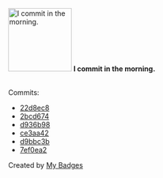 <img src="https://my-badges.github.io/my-badges/morning-commits.png" alt="I commit in the morning." title="I commit in the morning." width="128">
<strong>I commit in the morning.</strong>
<br><br>

Commits:

- <a href="https://github.com/Jasonnor/automation-scripts-collection/commit/22d8ec86b4a19f5721f5690e995d1b8d0fcfa187">22d8ec8</a>
- <a href="https://github.com/Jasonnor/airflow/commit/2bcd674a48a3decf8835d761c7bfd407f74a4f11">2bcd674</a>
- <a href="https://github.com/Jasonnor/Jasonnor/commit/d936b984c11ad4857ad65a406e6c339992c94d66">d936b98</a>
- <a href="https://github.com/Jasonnor/automation-scripts-collection/commit/ce3aa42ac177af9f419d214bde70deac41307887">ce3aa42</a>
- <a href="https://github.com/Jasonnor/automation-scripts-collection/commit/d9bbc3b15214dae302c8342dc8344cc34a6b2ed7">d9bbc3b</a>
- <a href="https://github.com/Jasonnor/automation-scripts-collection/commit/7ef0ea219330d4a08aefdcf19f9655421af36c38">7ef0ea2</a>


Created by <a href="https://github.com/my-badges/my-badges">My Badges</a>